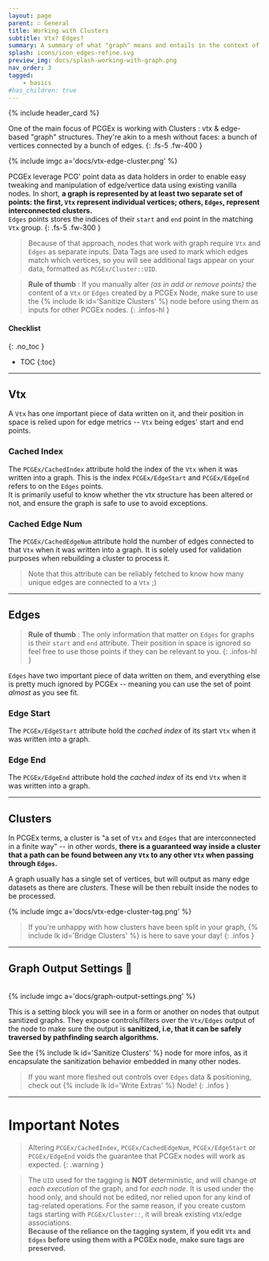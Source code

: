 ```yaml
---
layout: page
parent: ∷ General
title: Working with Clusters
subtitle: Vtx? Edges? 
summary: A summary of what "graph" means and entails in the context of PCGEx.
splash: icons/icon_edges-refine.svg
preview_img: docs/splash-working-with-graph.png
nav_order: 3
tagged:
    - basics
#has_children: true
---
```


{% include header_card %}

One of the main focus of PCGEx is working with Clusters : vtx & edge-based "graph" structures. They're akin to a mesh without faces: a bunch of vertices connected by a bunch of edges.
{: .fs-5 .fw-400 } 

{% include imgc a='docs/vtx-edge-cluster.png' %}  

PCGEx leverage PCG' point data as data holders in order to enable easy tweaking and manipulation of edge/vertice data using existing vanilla nodes. In short, **a graph is represented by at least two separate set of points: the first, `Vtx` represent individual vertices; others, `Edges`, represent interconnected clusters.**  
`Edges` points stores the indices of their `start` and `end` point in the matching `Vtx` group.
{: .fs-5 .fw-300 } 

>Because of that approach, nodes that work with graph require `Vtx` and `Edges` as separate inputs. Data Tags are used to mark which edges match which vertices, so you will see additional tags appear on your data, formatted as `PCGEx/Cluster::UID`.

>**Rule of thumb** : If you manually alter *(as in add or remove points)* the content of a `Vtx` or `Edges` created by a PCGEx Node, make sure to use the {% include lk id='Sanitize Clusters' %} node before using them as inputs for other PCGEx nodes.
{: .infos-hl }

#### Checklist
{: .no_toc }
- TOC
{:toc}

---
## Vtx

A `Vtx` has one important piece of data written on it, and their position in space is relied upon for edge metrics -- `Vtx` being edges' start and end points.
### Cached Index
The `PCGEx/CachedIndex` attribute hold the index of the `Vtx` when it was written into a graph. This is the index `PCGEx/EdgeStart` and `PCGEx/EdgeEnd` refers to on the `Edges` points.  
It is primarily useful to know whether the vtx structure has been altered or not, and ensure the graph is safe to use to avoid exceptions.

### Cached Edge Num
The `PCGEx/CachedEdgeNum` attribute hold the number of edges connected to that `Vtx` when it was written into a graph. It is solely used for validation purposes when rebuilding a cluster to process it.

>Note that this attribute can be reliably fetched to know how many unique edges are connected to a `Vtx` ;)

---
## Edges

>**Rule of thumb** : The only information that matter on `Edges` for graphs is their `start` and `end` attribute. Their position in space is ignored so feel free to use those points if they can be relevant to you. 
{: .infos-hl }

`Edges` have two important piece of data written on them, and everything else is pretty much ignored by PCGEx -- meaning you can use the set of point *almost* as you see fit.
### Edge Start
The `PCGEx/EdgeStart` attribute hold the *cached index* of its start `Vtx` when it was written into a graph.

### Edge End
The `PCGEx/EdgeEnd` attribute hold the *cached index* of its end `Vtx` when it was written into a graph.

---
## Clusters

In PCGEx terms, a cluster is "a set of `Vtx` and `Edges` that are interconnected in a finite way" -- in other words, **there is a guaranteed way inside a cluster that a path can be found between any `Vtx` to any other `Vtx` when passing through `Edges`.**

A graph usually has a single set of vertices, but will output as many edge datasets as there are *clusters*. These will be then rebuilt inside the nodes to be processed.

{% include imgc a='docs/vtx-edge-cluster-tag.png' %}  

>If you're unhappy with how clusters have been split in your graph, {% include lk id='Bridge Clusters' %} is here to save your day!
{: .infos }

---
## Graph Output Settings 📌
<br>
{% include imgc a='docs/graph-output-settings.png' %}  

This is a setting block you will see in a form or another on nodes that output sanitized graphs. They expose controls/filters over the `Vtx/Edges` output of the node to make sure the output is **sanitized, i.e, that it can be safely traversed by pathfinding search algorithms.**

See the {% include lk id='Sanitize Clusters' %} node for more infos, as it encapsulate the sanitization behavior embedded in many other nodes.

> If you want more fleshed out controls over `Edges` data & positioning, check out {% include lk id='Write Extras' %} Node!
{: .infos }

---
# Important Notes

>Altering `PCGEx/CachedIndex`, `PCGEx/CachedEdgeNum`, `PCGEx/EdgeStart` or `PCGEx/EdgeEnd` voids the guarantee that PCGEx nodes will work as expected.
{: .warning }

>The `UID` used for the tagging is **NOT** deterministic, and will change *at each execution* of the graph, and for *each node*. It is used under the hood only, and should not be edited, nor relied upon for any kind of tag-related operations. For the same reason, if you create custom tags starting with `PCGEx/Cluster::`, it will break existing vtx/edge associations.  
>**Because of the reliance on the tagging system, if you edit `Vtx` and `Edges` before using them with a PCGEx node, make sure tags are preserved.**
